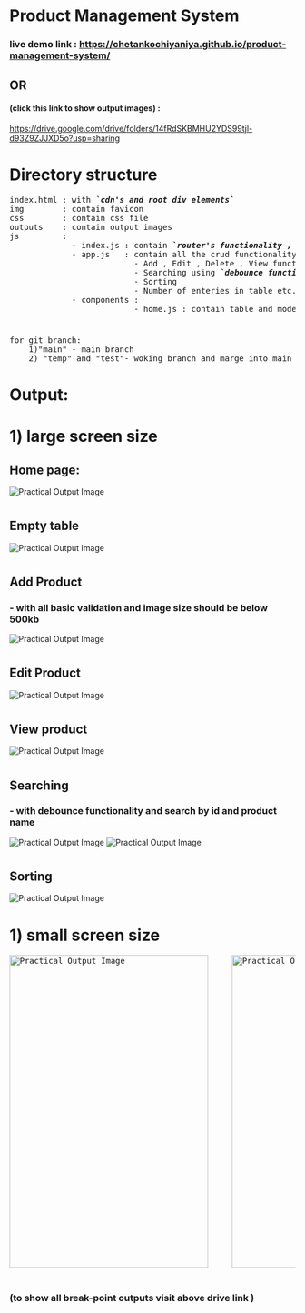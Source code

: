 # Product Management System
### live demo link : https://chetankochiyaniya.github.io/product-management-system/
## OR 
#### (click this link to show output images) : 
https://drive.google.com/drive/folders/14fRdSKBMHU2YDS99tjl-d93Z9ZJJXD5o?usp=sharing
#
# Directory structure
<pre>
index.html : with <b><i>`cdn's and root div elements`</i></b>
img        : contain favicon
css        : contain css file
outputs    : contain output images
js         :
             - index.js : contain <b><i>`router's functionality , event handling , Dom.`</i></b>
             - app.js   : contain all the crud functionality code 
                          - Add , Edit , Delete , View functionality with Validation
                          - Searching using <b><i>`debounce functionality`</i></b>
                          - Sorting 
                          - Number of enteries in table etc.
             - components :
                          - home.js : contain table and model code
</pre>
#
<pre>
for git branch:
    1)"main" - main branch 
    2) "temp" and "test"- woking branch and marge into main after particular functionality completed
</pre>
#
# Output: 
#
# 1) large screen size
## Home page:
<img src="https://github.com/chetankochiyaniya/CRUD-Operation-Javascript-Practical/blob/8aa089059acb54bd61fc6c05759118cad9987b21/outputs/home_page.png" alt="Practical Output Image"/>

#
## Empty table
<img src="https://github.com/chetankochiyaniya/CRUD-Operation-Javascript-Practical/blob/8aa089059acb54bd61fc6c05759118cad9987b21/outputs/emty_table.png" alt="Practical Output Image"/>

#
## Add Product
### - with all basic validation and image size should be below 500kb
<img src="https://github.com/chetankochiyaniya/CRUD-Operation-Javascript-Practical/blob/8aa089059acb54bd61fc6c05759118cad9987b21/outputs/add_product.png" alt="Practical Output Image"/>

#
## Edit Product
<img src="https://github.com/chetankochiyaniya/CRUD-Operation-Javascript-Practical/blob/8aa089059acb54bd61fc6c05759118cad9987b21/outputs/edit_product.png" alt="Practical Output Image"/>

#
## View product
<img src="https://github.com/chetankochiyaniya/CRUD-Operation-Javascript-Practical/blob/8aa089059acb54bd61fc6c05759118cad9987b21/outputs/view_product.png" alt="Practical Output Image"/>

#
## Searching 
### - with debounce functionality and search by id and product name
<img src="https://github.com/chetankochiyaniya/CRUD-Operation-Javascript-Practical/blob/8aa089059acb54bd61fc6c05759118cad9987b21/outputs/searching.png" alt="Practical Output Image"/>
<img src="https://github.com/chetankochiyaniya/CRUD-Operation-Javascript-Practical/blob/8aa089059acb54bd61fc6c05759118cad9987b21/outputs/Searching_2.png" alt="Practical Output Image"/>

#
## Sorting 
<img src="https://github.com/chetankochiyaniya/CRUD-Operation-Javascript-Practical/blob/8aa089059acb54bd61fc6c05759118cad9987b21/outputs/sorting.png" alt="Practical Output Image"/>


# 1) small screen size
<pre>
<img src="https://github.com/chetankochiyaniya/CRUD-Operation-Javascript-Practical/blob/8aa089059acb54bd61fc6c05759118cad9987b21/outputs/mobile_view_product.png" alt="Practical Output Image" width="350px" height="550px" />     <img src="https://github.com/chetankochiyaniya/CRUD-Operation-Javascript-Practical/blob/8aa089059acb54bd61fc6c05759118cad9987b21/outputs/mobile_add_product.png" width="350px" height="550px"  alt="Practical Output Image"/>
</pre>

#
### (to show all break-point outputs visit above drive link )
